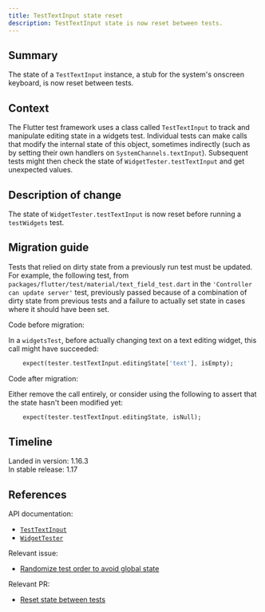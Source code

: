 ```yaml
---
title: TestTextInput state reset
description: TestTextInput state is now reset between tests.
---
```


## Summary

The state of a `TestTextInput` instance,
a stub for the system's onscreen keyboard,
is now reset between tests.

## Context

The Flutter test framework uses a class called `TestTextInput`
to track and manipulate editing state in a widgets test.
Individual tests can make calls that modify the internal
state of this object, sometimes indirectly (such as
by setting their own handlers on `SystemChannels.textInput`).
Subsequent tests might then check the state of
`WidgetTester.testTextInput` and get unexpected values.

## Description of change

The state of `WidgetTester.testTextInput`
is now reset before running a `testWidgets` test.

## Migration guide

Tests that relied on dirty state from a previously run
test must be updated. For example, the following test,
from `packages/flutter/test/material/text_field_test.dart`
in the `'Controller can update server'` test,
previously passed because of a combination of dirty state
from previous tests and a failure to actually set state
in cases where it should have been set.

Code before migration:

In a `widgetsTest`, before actually changing text on a
text editing widget, this call might have succeeded:

<!-- skip -->
```dart
    expect(tester.testTextInput.editingState['text'], isEmpty);
```

Code after migration:

Either remove the call entirely, or consider using the
following to assert that the state hasn't been modified yet:

<!-- skip -->
```dart
    expect(tester.testTextInput.editingState, isNull);
```

## Timeline

Landed in version: 1.16.3<br>
In stable release: 1.17

## References

API documentation:

* [`TestTextInput`][]
* [`WidgetTester`][]

Relevant issue:

* [Randomize test order to avoid global state][]

Relevant PR:

* [Reset state between tests][]


[Randomize test order to avoid global state]: {{site.repo.flutter}}/issues/47233
[Reset state between tests]: {{site.repo.flutter}}/pull/47464
[`TestTextInput`]: {{site.api}}/flutter/flutter_test/TestTextInput-class.html
[`WidgetTester`]: {{site.api}}/flutter/flutter_test/WidgetTester-class.html
